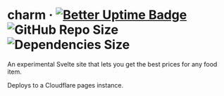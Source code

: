 # charm · [![Better Uptime Badge](https://betteruptime.com/status-badges/v1/monitor/p5ut.svg)](https://betteruptime.com/?utm_source=status_badge) ![GitHub Repo Size](https://img.shields.io/github/languages/code-size/voudoo-ee/charm) ![Dependencies Size](https://depsize.grubby.workers.dev/depsize/voudoo-ee/charm)

An experimental Svelte site that lets you get the best prices for any food item.

Deploys to a Cloudflare pages instance.
